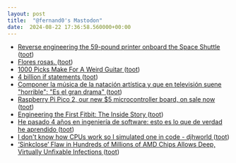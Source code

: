 ```yaml
---
layout: post
title:  "@fernand0's Mastodon"
date:  2024-08-22 17:36:58.560000+00:00
---
```

*  [Reverse engineering the 59-pound printer onboard the Space Shuttle ](http://www.righto.com/2024/08/space-shuttle-interim-teleprinter.htm) ([toot](https://mastodon.social/@fernand0/113006884851417595))
*  [Flores rosas. ](https://avecesunafoto.wordpress.com/2024/08/22/flores-rosas-2) ([toot](https://mastodon.social/@fernand0/113006857682467899))
*  [1000 Picks Make For A Weird Guitar ](https://hackaday.com/2024/08/06/1000-picks-make-for-a-weird-guitar) ([toot](https://mastodon.social/@fernand0/113006663546281363))
*  [4 billion if statements ](https://andreasjhkarlsson.github.io/jekyll/update/2023/12/27/4-billion-if-statements.htm) ([toot](https://mastodon.social/@fernand0/113006397034079342))
*  [Componer la música de la natación artística y que en televisión suene "horrible": "Es el gran drama" ](https://www.eldiario.es/cultura/musica/componer-musica-natacion-artistica-television-suene-horrible-gran-drama_1_11578180.htm) ([toot](https://mastodon.social/@fernand0/113006138404466654))
*  [Raspberry Pi Pico 2, our new $5 microcontroller board, on sale now   ](https://www.raspberrypi.com/news/raspberry-pi-pico-2-our-new-5-microcontroller-board-on-sale-now/) ([toot](https://mastodon.social/@fernand0/113005980966434588))
*  [Engineering the First Fitbit: The Inside Story ](https://spectrum.ieee.org/fitbi) ([toot](https://mastodon.social/@fernand0/113005585607592257))
*  [He pasado 4 años en ingeniería de software: esto es lo que de verdad he aprendido ](https://www.genbeta.com/desarrollo/he-pasado-4-anos-ingenieria-software-esto-que-verdad-he-aprendid) ([toot](https://mastodon.social/@fernand0/113005436935286019))
*  [I don't know how CPUs work so I simulated one in code - djhworld ](https://djharper.dev/post/2019/05/21/i-dont-know-how-cpus-work-so-i-simulated-one-in-code) ([toot](https://mastodon.social/@fernand0/113005196986162204))
*  [‘Sinkclose’ Flaw in Hundreds of Millions of AMD Chips Allows Deep, Virtually Unfixable Infections ](https://www.wired.com/story/amd-chip-sinkclose-flaw) ([toot](https://mastodon.social/@fernand0/113005024482543807))

